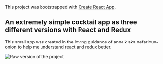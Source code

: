 This project was bootstrapped with [Create React App](https://github.com/facebook/create-react-app).

## An extremely simple cocktail app as three different versions with React and Redux

This small app was created in the loving guidance of anne k aka nefarious-onion to help me understand react and redux better. 

![Raw version of the project](/assets/cocktail_first_steps.png)